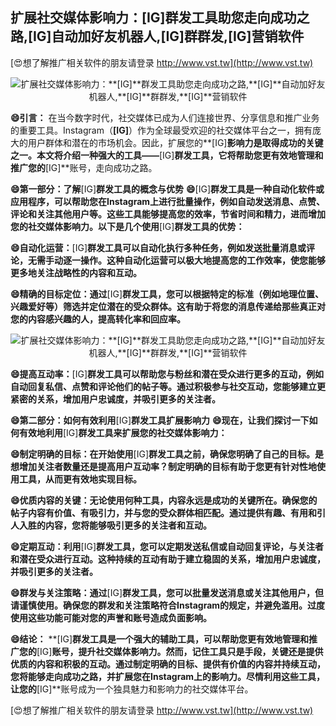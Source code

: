## **扩展社交媒体影响力：**[IG]**群发工具助您走向成功之路,**[IG]**自动加好友机器人,**[IG]**群群发,**[IG]**营销软件**

[😍想了解推广相关软件的朋友请登录 http://www.vst.tw](http://www.vst.tw)

 <center><img src="https://vst.tw/MP4/tuiguang/png/2.png" alt="扩展社交媒体影响力：**[IG]**群发工具助您走向成功之路,**[IG]**自动加好友机器人,**[IG]**群群发,**[IG]**营销软件"></center>

**😄引言：**
在当今数字时代，社交媒体已成为人们连接世界、分享信息和推广业务的重要工具。Instagram（**[IG]**）作为全球最受欢迎的社交媒体平台之一，拥有庞大的用户群体和潜在的市场机会。因此，扩展您的**[IG]**影响力是取得成功的关键之一。本文将介绍一种强大的工具——**[IG]**群发工具，它将帮助您更有效地管理和推广您的**[IG]**账号，走向成功之路。

**😄第一部分：了解**[IG]**群发工具的概念与优势**
**😄**[IG]**群发工具是一种自动化软件或应用程序，可以帮助您在Instagram上进行批量操作，例如自动发送消息、点赞、评论和关注其他用户等。这些工具能够提高您的效率，节省时间和精力，进而增加您的社交媒体影响力。以下是几个使用**[IG]**群发工具的优势：**

**😄自动化运营：**[IG]**群发工具可以自动化执行多种任务，例如发送批量消息或评论，无需手动逐一操作。这种自动化运营可以极大地提高您的工作效率，使您能够更多地关注战略性的内容和互动。**

**😄精确的目标定位：通过**[IG]**群发工具，您可以根据特定的标准（例如地理位置、兴趣爱好等）筛选并定位潜在的受众群体。这有助于将您的消息传递给那些真正对您的内容感兴趣的人，提高转化率和回应率。**

 <center><img src="https://vst.tw/MP4/tuiguang/png/6.png" alt="扩展社交媒体影响力：**[IG]**群发工具助您走向成功之路,**[IG]**自动加好友机器人,**[IG]**群群发,**[IG]**营销软件"></center>

**😄提高互动率：**[IG]**群发工具可以帮助您与粉丝和潜在受众进行更多的互动，例如自动回复私信、点赞和评论他们的帖子等。通过积极参与社交互动，您能够建立更紧密的关系，增加用户忠诚度，并吸引更多的关注者。**

**😄第二部分：如何有效利用**[IG]**群发工具扩展影响力**
**😄现在，让我们探讨一下如何有效地利用**[IG]**群发工具来扩展您的社交媒体影响力：**

**😄制定明确的目标：在开始使用**[IG]**群发工具之前，确保您明确了自己的目标。是想增加关注者数量还是提高用户互动率？制定明确的目标有助于您更有针对性地使用工具，从而更有效地实现目标。**

**😄优质内容的关键：无论使用何种工具，内容永远是成功的关键所在。确保您的帖子内容有价值、有吸引力，并与您的受众群体相匹配。通过提供有趣、有用和引人入胜的内容，您将能够吸引更多的关注者和互动。**

**😄定期互动：利用**[IG]**群发工具，您可以定期发送私信或自动回复评论，与关注者和潜在受众进行互动。这种持续的互动有助于建立稳固的关系，增加用户忠诚度，并吸引更多的关注者。**

**😄群发与关注策略：通过**[IG]**群发工具，您可以批量发送消息或关注其他用户，但请谨慎使用。确保您的群发和关注策略符合Instagram的规定，并避免滥用。过度使用这些功能可能对您的声誉和账号造成负面影响。**

**😄结论：**
**[IG]**群发工具是一个强大的辅助工具，可以帮助您更有效地管理和推广您的**[IG]**账号，提升社交媒体影响力。然而，记住工具只是手段，关键还是提供优质的内容和积极的互动。通过制定明确的目标、提供有价值的内容并持续互动，您将能够走向成功之路，并扩展您在Instagram上的影响力。尽情利用这些工具，让您的**[IG]**账号成为一个独具魅力和影响力的社交媒体平台。

[😍想了解推广相关软件的朋友请登录 http://www.vst.tw](http://www.vst.tw)



